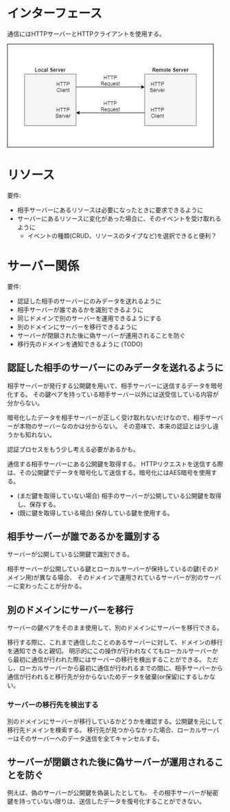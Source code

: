 # インターフェース
通信にはHTTPサーバーとHTTPクライアントを使用する。

![server communication](com.png)

# リソース
要件:
- 相手サーバーにあるリソースは必要になったときに要求できるように
- サーバーにあるリソースに変化があった場合に、そのイベントを受け取れるように
  - イベントの種類(CRUD、リソースのタイプなど)を選択できると便利？

# サーバー関係
要件:
- 認証した相手のサーバーにのみデータを送れるように
- 相手サーバーが誰であるかを識別できるように
- 同じドメインで別のサーバーを運用できるようにする
- 別のドメインにサーバーを移行できるように
- サーバーが閉鎖された後に偽サーバーが運用されることを防ぐ
- 移行先のドメインを通知できるように (TODO)

## 認証した相手のサーバーにのみデータを送れるように
相手サーバーが発行する公開鍵を用いて、相手サーバーに送信するデータを暗号化する。
その鍵ペアを持っている相手サーバー以外には送受信している内容が分からない。

暗号化したデータを相手サーバーが正しく受け取れないだけなので、相手サーバーが本物のサーバーなのかは分からない。
その意味で、本来の認証とは少し違うかも知れない。

認証プロセスをもう少し考える必要があるかも。

通信する相手サーバーにある公開鍵を取得する。
HTTPリクエストを送信する際は、その公開鍵でデータを暗号化して送信する。暗号化にはAES暗号を使用する。
- (まだ鍵を取得していない場合) 相手のサーバーが公開している公開鍵を取得し、保存する。
- (既に鍵を取得している場合) 保存している鍵を使用する。

## 相手サーバーが誰であるかを識別する
サーバーが公開している公開鍵で識別できる。

相手サーバーが公開している鍵とローカルサーバーが保持しているの鍵(そのドメイン用)が異なる場合、
そのドメインで運用されているサーバーが別のサーバーに変わったことが分かる。

## 別のドメインにサーバーを移行
サーバーの鍵ペアをそのまま使用して、別のドメインにサーバーを移行できる。

移行する際に、これまで通信したことのあるサーバーに対して、ドメインの移行を通知できると親切。
明示的にこの操作が行われなくてもローカルサーバーから最初に通信が行われた際にはサーバーの移行を検出することができる。
ただし、ローカルサーバーから最初に通信が行われるまでの間に、相手サーバーから通信が行われると移行先が分からないためデータを破棄(or保留)にするしかない。

### サーバーの移行先を検出する
別のドメインにサーバーが移行しているかどうかを確認する。公開鍵を元にして移行先ドメインを検索する。
移行先が見つからなかった場合、ローカルサーバーはそのサーバーへのデータ送信を全てキャンセルする。

## サーバーが閉鎖された後に偽サーバーが運用されることを防ぐ
例えば、偽のサーバーが公開鍵を偽装したとしても、
その相手サーバーが秘密鍵を持っていない限りは、送信したデータを復号化することができない。
